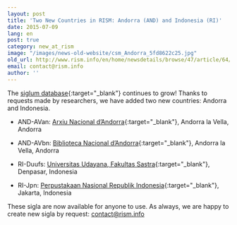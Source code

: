 ```yaml
---
layout: post
title: 'Two New Countries in RISM: Andorra (AND) and Indonesia (RI)'
date: 2015-07-09
lang: en
post: true
category: new_at_rism
image: "/images/news-old-website/csm_Andorra_5fd8622c25.jpg"
old_url: http://www.rism.info/en/home/newsdetails/browse/47/article/64/two-new-countries-in-rism-andorra-and-and-indonesia-ri.html
email: contact@rism.info
author: ''
---
```


The [siglum database](http://www.rism.info/en/sigla.html){:target="_blank"} continues to grow! Thanks to requests made by researchers, we have added two new countries: Andorra and Indonesia.


- AND-AVan: [Arxiu Nacional d’Andorra](http://www.cultura.ad/arxiu-nacional-andorra){:target="_blank"}, Andorra la Vella, Andorra

- AND-AVbn: [Biblioteca Nacional d’Andorra](http://www.cultura.ad/biblioteca-nacional-2){:target="_blank"}, Andorra la Vella, Andorra

- RI-Duufs: [Universitas Udayana, Fakultas Sastra](http://www.fs.unud.ac.id/ind/){:target="_blank"}, Denpasar, Indonesia

- RI-Jpn: [Perpustakaan Nasional Republik Indonesia](http://www.pnri.go.id/){:target="_blank"}, Jakarta, Indonesia

These sigla are now available for anyone to use. As always, we are happy to create new sigla by request: [contact@rism.info](mailto:contact@rism.info)